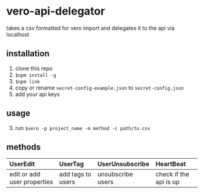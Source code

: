 # vero-api-delegator
takes a csv formatted for vero import and delegates it to the api via localhost

## installation
1. clone this repo
2. `$npm install -g`
3. `$npm link`
4. copy or rename `secret-config-example.json` to `secret-config.json`
5. add your api keys

## usage
3. run `$vero -p project_name -m method -c path/to.csv`

## methods
| UserEdit  | UserTag  | UserUnsubscribe  | HeartBeat  |
|:--|:--|:--|:--|
| edit or add user properties  | add tags to users  | unsubscribe users  | check if the api is up  |